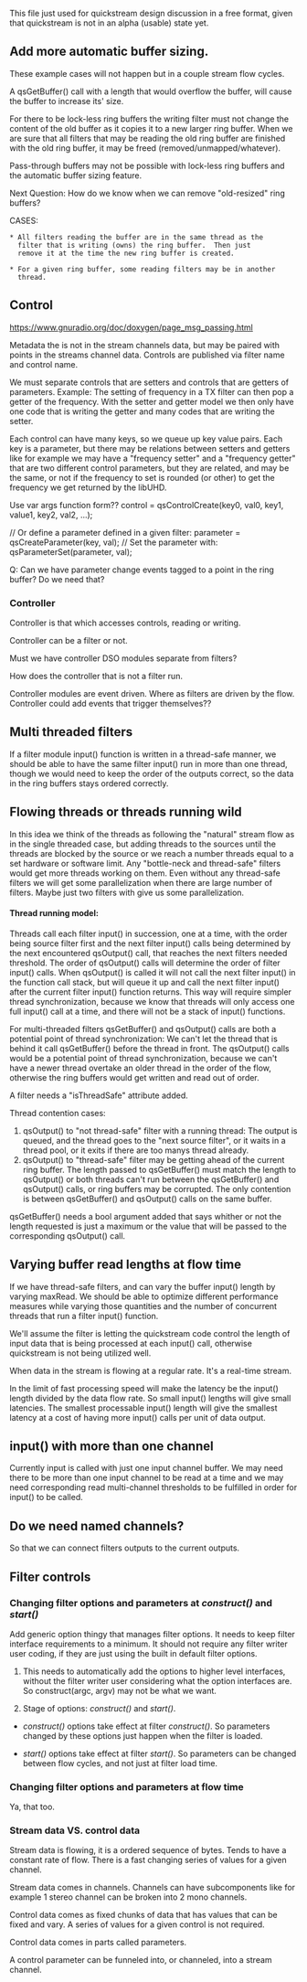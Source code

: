 
This file just used for quickstream design discussion in a free format,
given that quickstream is not in an alpha (usable) state yet.


## Add more automatic buffer sizing.

These example cases will not happen but in a couple stream flow cycles.

A qsGetBuffer() call with a length that would overflow the buffer, will
cause the buffer to increase its' size.

For there to be lock-less ring buffers the writing filter must not
change the content of the old buffer as it copies it to a new larger
ring buffer.  When we are sure that all filters that may be reading
the old ring buffer are finished with the old ring buffer, it may be
freed (removed/unmapped/whatever).

Pass-through buffers may not be possible with lock-less ring buffers and
the automatic buffer sizing feature.

Next Question: How do we know when we can remove "old-resized" ring
buffers?

  CASES:

    * All filters reading the buffer are in the same thread as the
      filter that is writing (owns) the ring buffer.  Then just
      remove it at the time the new ring buffer is created.

    * For a given ring buffer, some reading filters may be in another
      thread.


## Control

https://www.gnuradio.org/doc/doxygen/page_msg_passing.html

Metadata the is not in the stream channels data, but may be paired with
points in the streams channel data.  Controls are published via filter
name and control name.

We must separate controls that are setters and controls that are getters
of parameters.  Example: The setting of frequency in a TX filter can then
pop a getter of the frequency.  With the setter and getter model we then
only have one code that is writing the getter and many codes that are
writing the setter.

Each control can have many keys, so we queue up key value pairs.  Each key
is a parameter, but there may be relations between setters and getters
like for example we may have a "frequency setter" and a "frequency getter"
that are two different control parameters, but they are related, and may
be the same, or not if the frequency to set is rounded (or other) to get
the frequency we get returned by the libUHD.

Use var args function form??
control = qsControlCreate(key0, val0, key1, value1, key2, val2, ...);

// Or define a parameter defined in a given filter:
parameter = qsCreateParameter(key, val);
// Set the parameter with:
qsParameterSet(parameter, val);

Q: Can we have parameter change events tagged to a point in the ring
buffer?  Do we need that?


### Controller

Controller is that which accesses controls, reading or writing.

Controller can be a filter or not.

Must we have controller DSO modules separate from filters?

How does the controller that is not a filter run.

Controller modules are event driven.  Where as filters are driven by the
flow.  Controller could add events that trigger themselves??


## Multi threaded filters

If a filter module input() function is written in a thread-safe manner, we
should be able to have the same filter input() run in more than one
thread, though we would need to keep the order of the outputs correct, so
the data in the ring buffers stays ordered correctly.


## Flowing threads or threads running wild

In this idea we think of the threads as following the "natural" stream
flow as in the single threaded case, but adding threads to the sources
until the threads are blocked by the source or we reach a number threads
equal to a set hardware or software limit.  Any "bottle-neck and
thread-safe" filters would get more threads working on them.  Even without
any thread-safe filters we will get some parallelization when there are
large number of filters.  Maybe just two filters with give us some
parallelization.

#### Thread running model:

Threads call each filter input() in succession, one at a time, with the
order being source filter first and the next filter input() calls being
determined by the next encountered qsOutput() call, that reaches the next
filters needed threshold.  The order of qsOutput() calls will determine
the order of filter input() calls.  When qsOutput() is called it will not
call the next filter input() in the function call stack, but will queue it
up and call the next filter input() after the current filter input()
function returns.  This way will require simpler thread synchronization,
because we know that threads will only access one full input() call at a
time, and there will not be a stack of input() functions.

For multi-threaded filters qsGetBuffer() and qsOutput() calls are both a
potential point of thread synchronization: We can't let the thread that is
behind it call qsGetBuffer() before the thread in front.  The qsOutput()
calls would be a potential point of thread synchronization, because we
can't have a newer thread overtake an older thread in the order of the
flow, otherwise the ring buffers would get written and read out of
order.

A filter needs a "isThreadSafe" attribute added.

Thread contention cases:

  1. qsOutput() to "not thread-safe" filter with a running thread:
     The output is queued, and the thread goes to the "next source
     filter", or it waits in a thread pool, or it exits if there are
     too manys thread already.
  2. qsOutput() to "thread-safe" filter may be getting ahead of the
     current ring buffer.  The length passed to qsGetBuffer() must match
     the length to qsOutput() or both threads can't run between the
     qsGetBuffer() and qsOutput() calls, or ring buffers may be
     corrupted.  The only contention is between qsGetBuffer() and
     qsOutput() calls on the same buffer.

qsGetBuffer() needs a bool argument added that says whither or not
the length requested is just a maximum or the value that will be passed
to the corresponding qsOutput() call.


## Varying buffer read lengths at flow time

If we have thread-safe filters, and can vary the buffer input() length by
varying maxRead.  We should be able to optimize different performance
measures while varying those quantities and the number of concurrent
threads that run a filter input() function.

We'll assume the filter is letting the quickstream code control the length
of input data that is being processed at each input() call, otherwise
quickstream is not being utilized well.

When data in the stream is flowing at a regular rate.  It's a real-time
stream.

In the limit of fast processing speed will make the latency be the input()
length divided by the data flow rate.  So small input() lengths will give
small latencies.  The smallest processable input() length will give the
smallest latency at a cost of having more input() calls per unit of data
output.


## input() with more than one channel

Currently input is called with just one input channel buffer.  We may need
there to be more than one input channel to be read at a time and we may
need corresponding read multi-channel thresholds to be fulfilled in order
for input() to be called.


## Do we need named channels?

So that we can connect filters outputs to the current outputs.


## Filter controls

### Changing filter options and parameters at *construct()* and *start()*

Add generic option thingy that manages filter options.  It needs to keep
filter interface requirements to a minimum.  It should not require any
filter writer user coding, if they are just using the built in default
filter options.

1. This needs to automatically add the options to higher level
   interfaces, without the filter writer user considering what the
   option interfaces are.  So construct(argc, argv) may not be what we
   want.

2. Stage of options: *construct()* and *start()*.

  * *construct()* options take effect at filter *construct()*.  So
    parameters changed by these options just happen when the filter
    is loaded.

  * *start()* options take effect at filter *start()*.  So parameters
    can be changed between flow cycles, and not just at filter load
    time.


### Changing filter options and parameters at flow time


Ya, that too.


### Stream data VS. control data

Stream data is flowing, it is a ordered sequence of bytes.  Tends to have
a constant rate of flow.  There is a fast changing series of values for a
given channel.

Stream data comes in channels.  Channels can have subcomponents like for
example 1 stereo channel can be broken into 2 mono channels.

Control data comes as fixed chunks of data that has values that can be
fixed and vary.  A series of values for a given control is not required.

Control data comes in parts called parameters.

A control parameter can be funneled into, or channeled, into a stream
channel.


